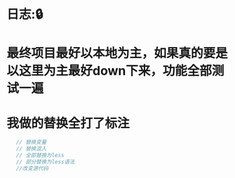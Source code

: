 # 日志::lock:
# 最终项目最好以本地为主，如果真的要是以这里为主最好down下来，功能全部测试一遍

# 我做的替换全打了标注

```js
   // 替换变量
   // 替换混入
   // 全部替换为less
   // 部分替换为less语法
   //改变源代码
```
